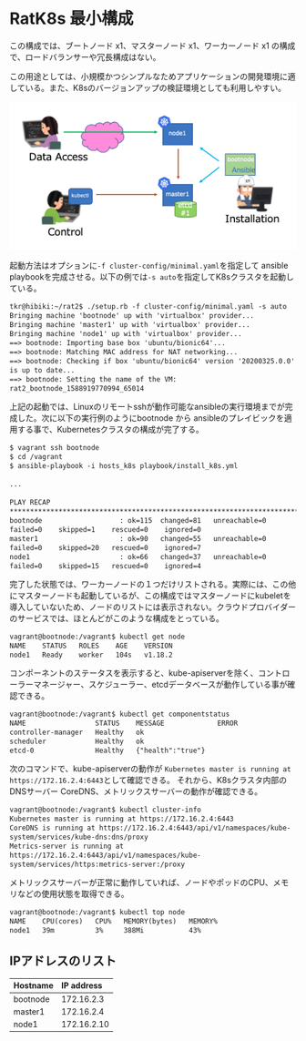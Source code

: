 # RatK8s 最小構成

この構成では、ブートノード x1、マスターノード x1、ワーカーノード x1 の構成で、ロードバランサーや冗長構成はない。

この用途としては、小規模かつシンプルなためアプリケーションの開発環境に適している。また、K8sのバージョンアップの検証環境としても利用しやすい。


![minimal](images/minimsl_config.png)


起動方法はオプションに`-f cluster-config/minimal.yaml`を指定して ansible playbookを完成させる。以下の例では`-s auto`を指定してK8sクラスタを起動している。

~~~
tkr@hibiki:~/rat2$ ./setup.rb -f cluster-config/minimal.yaml -s auto
Bringing machine 'bootnode' up with 'virtualbox' provider...
Bringing machine 'master1' up with 'virtualbox' provider...
Bringing machine 'node1' up with 'virtualbox' provider...
==> bootnode: Importing base box 'ubuntu/bionic64'...
==> bootnode: Matching MAC address for NAT networking...
==> bootnode: Checking if box 'ubuntu/bionic64' version '20200325.0.0' is up to date...
==> bootnode: Setting the name of the VM: rat2_bootnode_1588919770994_65014
~~~

上記の起動では、Linuxのリモートsshが動作可能なansibleの実行環境までが完成した。次に以下の実行例のようにbootnode から ansibleのプレイビックを適用する事で、Kubernetesクラスタの構成が完了する。

~~~
$ vagrant ssh bootnode
$ cd /vagrant
$ ansible-playbook -i hosts_k8s playbook/install_k8s.yml

...

PLAY RECAP ********************************************************************************************************
bootnode                   : ok=115  changed=81   unreachable=0    failed=0    skipped=1    rescued=0    ignored=0   
master1                    : ok=90   changed=55   unreachable=0    failed=0    skipped=20   rescued=0    ignored=7   
node1                      : ok=66   changed=37   unreachable=0    failed=0    skipped=15   rescued=0    ignored=4   
~~~

完了した状態では、ワーカーノードの１つだけリストされる。実際には、この他にマスターノードも起動しているが、この構成ではマスターノードにkubeletを導入していないため、ノードのリストには表示されない。クラウドプロバイダーのサービスでは、ほとんどがこのような構成をとっている。

~~~
vagrant@bootnode:/vagrant$ kubectl get node
NAME    STATUS   ROLES    AGE    VERSION
node1   Ready    worker   104s   v1.18.2
~~~

コンポーネントのステータスを表示すると、kube-apiserverを除く、コントローラーマネージャー、スケジューラー、etcdデータベースが動作している事が確認できる。

~~~
vagrant@bootnode:/vagrant$ kubectl get componentstatus
NAME                 STATUS    MESSAGE             ERROR
controller-manager   Healthy   ok                  
scheduler            Healthy   ok                  
etcd-0               Healthy   {"health":"true"}   
~~~

次のコマンドで、kube-apiserverの動作が `Kubernetes master is running at https://172.16.2.4:6443`として確認できる。
それから、K8sクラスタ内部のDNSサーバー CoreDNS、メトリックスサーバーの動作が確認できる。

~~~
vagrant@bootnode:/vagrant$ kubectl cluster-info
Kubernetes master is running at https://172.16.2.4:6443
CoreDNS is running at https://172.16.2.4:6443/api/v1/namespaces/kube-system/services/kube-dns:dns/proxy
Metrics-server is running at https://172.16.2.4:6443/api/v1/namespaces/kube-system/services/https:metrics-server:/proxy
~~~

メトリックスサーバーが正常に動作していれば、ノードやポッドのCPU、メモリなどの使用状態を取得できる。

~~~
vagrant@bootnode:/vagrant$ kubectl top node
NAME    CPU(cores)   CPU%   MEMORY(bytes)   MEMORY%   
node1   39m          3%     388Mi           43%   
~~~


## IPアドレスのリスト

| Hostname   | IP address  |
|:-----------|:------------|
| bootnode   | 172.16.2.3  |
| master1    | 172.16.2.4  |
| node1      | 172.16.2.10 |

